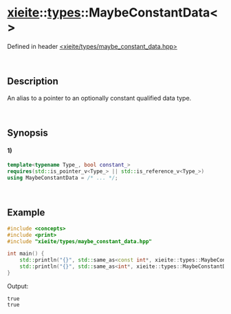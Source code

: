 # [xieite](../../xieite.md)\:\:[types](../../types.md)\:\:MaybeConstantData\<\>
Defined in header [<xieite/types/maybe_constant_data.hpp>](../../../include/xieite/types/maybe_constant_data.hpp)

&nbsp;

## Description
An alias to a pointer to an optionally constant qualified data type.

&nbsp;

## Synopsis
#### 1)
```cpp
template<typename Type_, bool constant_>
requires(std::is_pointer_v<Type_> || std::is_reference_v<Type_>)
using MaybeConstantData = /* ... */;
```

&nbsp;

## Example
```cpp
#include <concepts>
#include <print>
#include "xieite/types/maybe_constant_data.hpp"

int main() {
    std::println("{}", std::same_as<const int*, xieite::types::MaybeConstantData<int*, true>>);
    std::println("{}", std::same_as<int*, xieite::types::MaybeConstantData<const int*, false>>);
}
```
Output:
```
true
true
```
